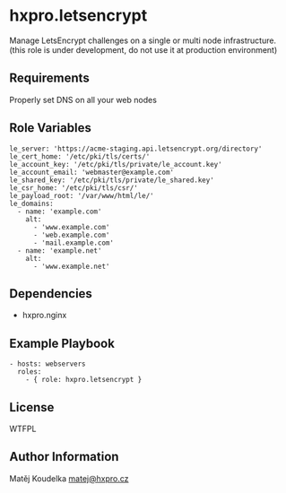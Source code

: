 hxpro.letsencrypt
=================

Manage LetsEncrypt challenges on a single or multi node infrastructure.
(this role is under development, do not use it at production environment)

Requirements
------------

Properly set DNS on all your web nodes

Role Variables
--------------

```
le_server: 'https://acme-staging.api.letsencrypt.org/directory'
le_cert_home: '/etc/pki/tls/certs/'
le_account_key: '/etc/pki/tls/private/le_account.key'
le_account_email: 'webmaster@example.com'
le_shared_key: '/etc/pki/tls/private/le_shared.key'
le_csr_home: '/etc/pki/tls/csr/'
le_payload_root: '/var/www/html/le/'
le_domains:
  - name: 'example.com'
    alt:
      - 'www.example.com'
      - 'web.example.com'
      - 'mail.example.com'
  - name: 'example.net'
    alt:
      - 'www.example.net'
```

Dependencies
------------

 - hxpro.nginx

Example Playbook
----------------

    - hosts: webservers
      roles:
        - { role: hxpro.letsencrypt }

License
-------

WTFPL

Author Information
------------------

Matěj Koudelka <matej@hxpro.cz>
